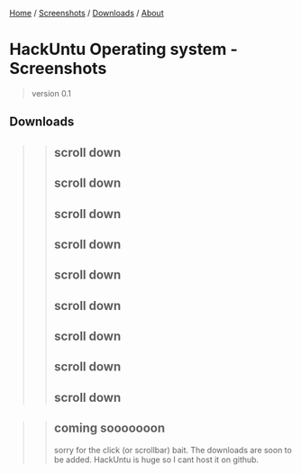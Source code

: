 [Home](https://vultureofficial.github.io/) / [Screenshots](Screenshots.md) / [Downloads](Downloads.md) / [About](About.md) 

# HackUntu Operating system - Screenshots
> version 0.1

## Downloads 
>> ## scroll down
>> ## scroll down
>> ## scroll down
>> ## scroll down
>> ## scroll down
>> ## scroll down
>> ## scroll down
>> ## scroll down
>> ## scroll down

>> ## coming sooooooon
>> sorry for the click (or scrollbar) bait. The downloads are soon to be added. HackUntu is huge so I cant host it on github.  
